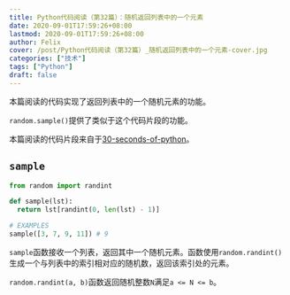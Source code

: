 ```yaml
---
title: Python代码阅读（第32篇）：随机返回列表中的一个元素
date: 2020-09-01T17:59:26+08:00
lastmod: 2020-09-01T17:59:26+08:00
author: Felix
cover: /post/Python代码阅读（第32篇）_随机返回列表中的一个元素-cover.jpg
categories: ["技术"]
tags: ["Python"]
draft: false
---
```


本篇阅读的代码实现了返回列表中的一个随机元素的功能。

`random.sample()`提供了类似于这个代码片段的功能。

本篇阅读的代码片段来自于[30-seconds-of-python](https://github.com/30-seconds/30-seconds-of-python)。

<!--more-->

## `sample`

```python
from random import randint

def sample(lst):
  return lst[randint(0, len(lst) - 1)]

# EXAMPLES
sample([3, 7, 9, 11]) # 9
```

`sample`函数接收一个列表，返回其中一个随机元素。函数使用`random.randint()`生成一个与列表中的索引相对应的随机数，返回该索引处的元素。

`random.randint(a, b)`函数返回随机整数`N`满足`a <= N <= b`。
